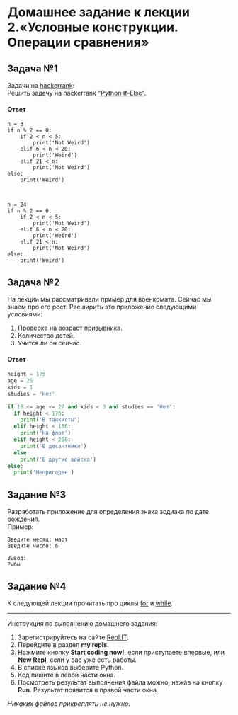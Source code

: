 # Домашнее задание к лекции 2.«Условные конструкции. Операции сравнения»

## Задача №1
Задачи на [hackerrank](https://www.hackerrank.com/domains/python):  
Решить задачу на hackerrank ["Python If-Else"](https://www.hackerrank.com/challenges/py-if-else/problem).  

#### Ответ

```
n = 3
if n % 2 == 0:
    if 2 < n < 5:
        print('Not Weird')
    elif 6 < n < 20:
        print('Weird')
    elif 21 < n:
        print('Not Weird')
else:
    print('Weird')       



n = 24
if n % 2 == 0:
    if 2 < n < 5:
        print('Not Weird')
    elif 6 < n < 20:
        print('Weird')
    elif 21 < n:
        print('Not Weird')
else:
    print('Weird')       
```

## Задача №2
На лекции мы рассматривали пример для военкомата. Сейчас мы знаем про его рост. Расширить это приложение следующими условиями:
1. Проверка на возраст призывника.
2. Количество детей.
3. Учится ли он сейчас.

#### Ответ

```python
height = 175
age = 25
kids = 1
studies = 'Нет'

if 18 <= age <= 27 and kids < 3 and studies == 'Нет':
  if height < 170:
    print('В танкисты')
  elif height < 180:
    print('На флот')
  elif height < 200:
    print('В десантники')
  else:
    print('В другие войска')
else:
  print('Непригоден')
```

## Задание №3
Разработать приложение для определения знака зодиака по дате рождения.  
Пример:  
```
Введите месяц: март
Введите число: 6

Вывод:
Рыбы
```

## Задание №4
К следующей лекции прочитать про циклы [for](https://foxford.ru/wiki/informatika/tsikl-for-v-python) и
 [while](https://foxford.ru/wiki/informatika/tsikl-while-v-python).

---
Инструкция по выполнению домашнего задания:

1. Зарегистрируйтесь на сайте [Repl.IT](https://repl.it/).
2. Перейдите в раздел **my repls**.
3. Нажмите кнопку **Start coding now!**, если приступаете впервые, или **New Repl**, если у вас уже есть работы.
4. В списке языков выберите Python.
5. Код пишите в левой части окна.
6. Посмотреть результат выполнения файла можно, нажав на кнопку **Run**. Результат появится в правой части окна.


*Никаких файлов прикреплять не нужно.*
